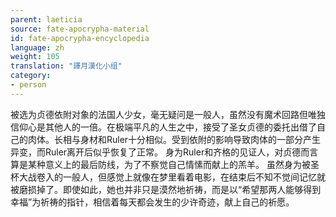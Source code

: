 ```yaml
---
parent: laeticia
source: fate-apocrypha-material
id: fate-apocrypha-encyclopedia
language: zh
weight: 105
translation: "譯月漢化小组"
category:
- person
---
```


被选为贞德依附对象的法国人少女，毫无疑问是一般人，虽然没有魔术回路但唯独信仰心是其他人的一倍。在极端平凡的人生之中，接受了圣女贞德的委托出借了自己的肉体。长相与身材和Ruler十分相似。受到依附的影响导致肉体的一部分产生异变，而Ruler离开后似乎恢复了正常。
身为Ruler和齐格的见证人，对贞德而言算是某种意义上的最后防线，为了不察觉自己情愫而献上的羔羊。
虽然身为被圣杯大战卷入的一般人，但感觉上就像在梦里看着电影，在结束后不知不觉间记忆就被磨损掉了。即使如此，她也并非只是漠然地祈祷，而是以“希望那两人能够得到幸福”为祈祷的指针，相信着每天都会发生的少许奇迹，献上自己的祈愿。
